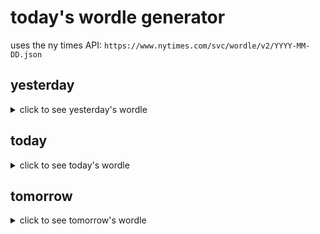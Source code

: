 # today's wordle generator

uses the ny times API: `https://www.nytimes.com/svc/wordle/v2/YYYY-MM-DD.json`

## yesterday

<details>
    <summary>click to see yesterday's wordle</summary>

    bulge

</details>

## today

<details>
    <summary>click to see today's wordle</summary>

    tenor

</details>

## tomorrow

<details>
    <summary>click to see tomorrow's wordle</summary>

    chirp

</details>
